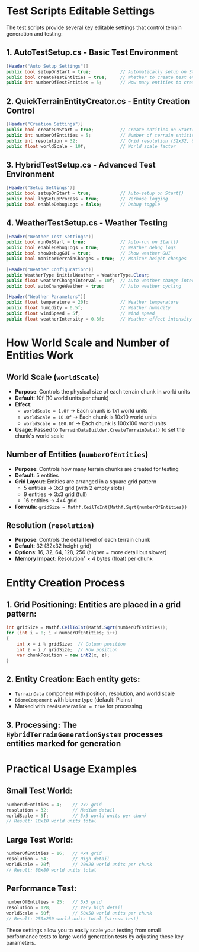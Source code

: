 # Test Scripts Editable Settings

The test scripts provide several key editable settings that control terrain generation and testing:

## 1. **AutoTestSetup.cs** - Basic Test Environment
```csharp
[Header("Auto Setup Settings")]
public bool setupOnStart = true;           // Automatically setup on Start()
public bool createTestEntities = true;     // Whether to create test entities
public int numberOfTestEntities = 5;       // How many entities to create
```

## 2. **QuickTerrainEntityCreator.cs** - Entity Creation Control
```csharp
[Header("Creation Settings")]
public bool createOnStart = true;          // Create entities on Start()
public int numberOfEntities = 5;           // Number of terrain entities to create
public int resolution = 32;                // Grid resolution (32x32, 64x64, etc.)
public float worldScale = 10f;             // World scale factor
```

## 3. **HybridTestSetup.cs** - Advanced Test Environment
```csharp
[Header("Setup Settings")]
public bool setupOnStart = true;           // Auto-setup on Start()
public bool logSetupProcess = true;        // Verbose logging
public bool enableDebugLogs = false;       // Debug toggle
```

## 4. **WeatherTestSetup.cs** - Weather Testing
```csharp
[Header("Weather Test Settings")]
public bool runOnStart = true;             // Auto-run on Start()
public bool enableDebugLogs = true;        // Weather debug logs
public bool showDebugGUI = true;           // Show weather GUI
public bool monitorTerrainChanges = true;  // Monitor height changes

[Header("Weather Configuration")]
public WeatherType initialWeather = WeatherType.Clear;
public float weatherChangeInterval = 10f;  // Auto weather change interval
public bool autoChangeWeather = true;      // Auto weather cycling

[Header("Weather Parameters")]
public float temperature = 20f;            // Weather temperature
public float humidity = 0.5f;              // Weather humidity
public float windSpeed = 5f;               // Wind speed
public float weatherIntensity = 0.8f;      // Weather effect intensity
```

# How World Scale and Number of Entities Work

## **World Scale (`worldScale`)**
- **Purpose**: Controls the physical size of each terrain chunk in world units
- **Default**: 10f (10 world units per chunk)
- **Effect**: 
  - `worldScale = 1.0f` → Each chunk is 1x1 world units
  - `worldScale = 10.0f` → Each chunk is 10x10 world units
  - `worldScale = 100.0f` → Each chunk is 100x100 world units
- **Usage**: Passed to `TerrainDataBuilder.CreateTerrainData()` to set the chunk's world scale

## **Number of Entities (`numberOfEntities`)**
- **Purpose**: Controls how many terrain chunks are created for testing
- **Default**: 5 entities
- **Grid Layout**: Entities are arranged in a square grid pattern
  - 5 entities → 3x3 grid (with 2 empty slots)
  - 9 entities → 3x3 grid (full)
  - 16 entities → 4x4 grid
- **Formula**: `gridSize = Mathf.CeilToInt(Mathf.Sqrt(numberOfEntities))`

## **Resolution (`resolution`)**
- **Purpose**: Controls the detail level of each terrain chunk
- **Default**: 32 (32x32 height grid)
- **Options**: 16, 32, 64, 128, 256 (higher = more detail but slower)
- **Memory Impact**: Resolution² × 4 bytes (float) per chunk

# Entity Creation Process

## 1. **Grid Positioning**: Entities are placed in a grid pattern:
```csharp
int gridSize = Mathf.CeilToInt(Mathf.Sqrt(numberOfEntities));
for (int i = 0; i < numberOfEntities; i++)
{
    int x = i % gridSize;  // Column position
    int z = i / gridSize;  // Row position
    var chunkPosition = new int2(x, z);
}
```

## 2. **Entity Creation**: Each entity gets:
- `TerrainData` component with position, resolution, and world scale
- `BiomeComponent` with biome type (default: Plains)
- Marked with `needsGeneration = true` for processing

## 3. **Processing**: The `HybridTerrainGenerationSystem` processes entities marked for generation

# Practical Usage Examples

## **Small Test World**:
```csharp
numberOfEntities = 4;    // 2x2 grid
resolution = 32;         // Medium detail
worldScale = 5f;         // 5x5 world units per chunk
// Result: 10x10 world units total
```

## **Large Test World**:
```csharp
numberOfEntities = 16;   // 4x4 grid
resolution = 64;         // High detail
worldScale = 20f;        // 20x20 world units per chunk
// Result: 80x80 world units total
```

## **Performance Test**:
```csharp
numberOfEntities = 25;   // 5x5 grid
resolution = 128;        // Very high detail
worldScale = 50f;        // 50x50 world units per chunk
// Result: 250x250 world units total (stress test)
```

These settings allow you to easily scale your testing from small performance tests to large world generation tests by adjusting these key parameters.